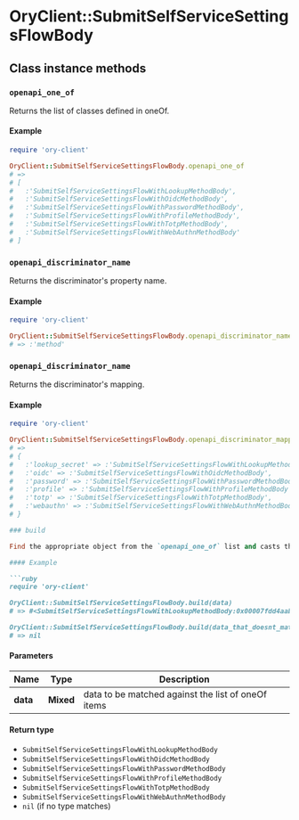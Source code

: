 # OryClient::SubmitSelfServiceSettingsFlowBody

## Class instance methods

### `openapi_one_of`

Returns the list of classes defined in oneOf.

#### Example

```ruby
require 'ory-client'

OryClient::SubmitSelfServiceSettingsFlowBody.openapi_one_of
# =>
# [
#   :'SubmitSelfServiceSettingsFlowWithLookupMethodBody',
#   :'SubmitSelfServiceSettingsFlowWithOidcMethodBody',
#   :'SubmitSelfServiceSettingsFlowWithPasswordMethodBody',
#   :'SubmitSelfServiceSettingsFlowWithProfileMethodBody',
#   :'SubmitSelfServiceSettingsFlowWithTotpMethodBody',
#   :'SubmitSelfServiceSettingsFlowWithWebAuthnMethodBody'
# ]
```

### `openapi_discriminator_name`

Returns the discriminator's property name.

#### Example

```ruby
require 'ory-client'

OryClient::SubmitSelfServiceSettingsFlowBody.openapi_discriminator_name
# => :'method'
```

### `openapi_discriminator_name`

Returns the discriminator's mapping.

#### Example

```ruby
require 'ory-client'

OryClient::SubmitSelfServiceSettingsFlowBody.openapi_discriminator_mapping
# =>
# {
#   :'lookup_secret' => :'SubmitSelfServiceSettingsFlowWithLookupMethodBody',
#   :'oidc' => :'SubmitSelfServiceSettingsFlowWithOidcMethodBody',
#   :'password' => :'SubmitSelfServiceSettingsFlowWithPasswordMethodBody',
#   :'profile' => :'SubmitSelfServiceSettingsFlowWithProfileMethodBody',
#   :'totp' => :'SubmitSelfServiceSettingsFlowWithTotpMethodBody',
#   :'webauthn' => :'SubmitSelfServiceSettingsFlowWithWebAuthnMethodBody'
# }

### build

Find the appropriate object from the `openapi_one_of` list and casts the data into it.

#### Example

```ruby
require 'ory-client'

OryClient::SubmitSelfServiceSettingsFlowBody.build(data)
# => #<SubmitSelfServiceSettingsFlowWithLookupMethodBody:0x00007fdd4aab02a0>

OryClient::SubmitSelfServiceSettingsFlowBody.build(data_that_doesnt_match)
# => nil
```

#### Parameters

| Name | Type | Description |
| ---- | ---- | ----------- |
| **data** | **Mixed** | data to be matched against the list of oneOf items |

#### Return type

- `SubmitSelfServiceSettingsFlowWithLookupMethodBody`
- `SubmitSelfServiceSettingsFlowWithOidcMethodBody`
- `SubmitSelfServiceSettingsFlowWithPasswordMethodBody`
- `SubmitSelfServiceSettingsFlowWithProfileMethodBody`
- `SubmitSelfServiceSettingsFlowWithTotpMethodBody`
- `SubmitSelfServiceSettingsFlowWithWebAuthnMethodBody`
- `nil` (if no type matches)

